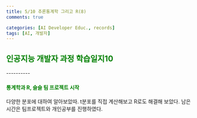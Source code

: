 ```yaml
---
title: 5/10 추론통계학 그리고 R(8)
comments: true

categories: [AI Developer Educ., records]
tags: [AI, 개발자]
---
```


<h2><span style="color:green"> 
인공지능 개발자 과정 학습일지10 </span></h2>
----------

<h4><span style="color:green"> 
통계학과 R, 슬슬 팀 프로젝트 시작 </span></h4>

다양한 분포에 대하여 알아보았따. t분포를 직접 계산해보고 R로도 해결해 보았다. 남은 시간은 팀프로젝트와 개인공부를 진행하였다.